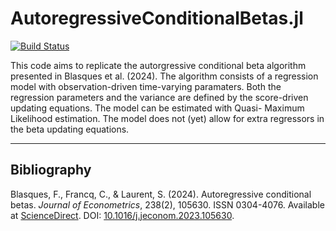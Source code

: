 # AutoregressiveConditionalBetas.jl

[![Build Status](https://github.com/Sicco123/AutoregressiveConditionalBetas.jl/actions/workflows/CI.yml/badge.svg?branch=main)](https://github.com/Sicco123/AutoregressiveConditionalBetas.jl/actions/workflows/CI.yml?query=branch%3Amain)

This code aims to replicate the autorgressive conditional beta algorithm presented in Blasques et al. (2024). The algorithm consists of a regression model with observation-driven time-varying paramaters. Both the regression parameters and the variance are defined by the score-driven updating equations. The model can be estimated with Quasi- Maximum Likelihood estimation. The model does not (yet) allow for extra regressors in the beta updating equations.

---

## Bibliography
Blasques, F., Francq, C., & Laurent, S. (2024). Autoregressive conditional betas. *Journal of Econometrics*, 238(2), 105630. ISSN 0304-4076. Available at [ScienceDirect](https://www.sciencedirect.com/science/article/pii/S0304407623003469). DOI: [10.1016/j.jeconom.2023.105630](https://doi.org/10.1016/j.jeconom.2023.105630).
